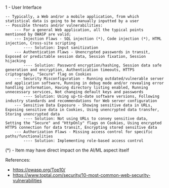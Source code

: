 1 - User Interface

	-- Typically, a Web and/or a mobile application, from which statistical data is going to be manually inputted by a user
	-- Possible threats and/or vulnerabilities:
		--- For a general Web application, all the typical points mentioned by OWASP are valid;
		--- Injection Flaws - SQL injection (*), Code injection (*), HTML injection, Cross-site scripting
			---- Solution: Input sanitization
		--- Authentication Flaws - Unencrypted passwords in transit, Exposed or predictable session data, Session fixation, Session hijacking
			---- Solution: Password encryption/hashing, Session data safe generation and encryption, Authentication timeouts, HTTPS criptography, "Secure" flag on Cookies
		--- Security Misconfiguration - Running outdated/vulnerable server and application software, Running in debug mode and/or revealing error handling information, Having directory listing enabled, Running unnecessary services, Not changing default keys and passwords
			---- Solution: Using up-to-date software versions, Following industry standards and recommendations for Web server configuration
		--- Sensitive Data Exposure - Showing sensitive data in URLs, Exposing sensitive data in Cookies, Using unencrypted data transfer, Storing unencrypted data
			---- Solution: Not using URLs to convey sensitive data, Setting the "Secure" and "HttpOnly" flags on Cookies, Using encrypted HTTPS connection for data transit, Encrypting stored sensitive data
		--- Authorization Flaws - Missing access control for specific paths/functionalities
			---- Solution: Implementing role-based access control

(*) - Item may have direct impact on the AI/ML aspect itself

References:

- https://owasp.org/Top10/
- https://www.toptal.com/security/10-most-common-web-security-vulnerabilities
